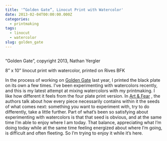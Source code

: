 ```yaml
---
title: '“Golden Gate”, Linocut Print with Watercolor'
date: 2013-02-04T00:00:00.000Z
categories:
  - printmaking
tags:
  - linocut
  - watercolor
slug: golden_gate
---
```

<div class="figure">
  <img alt="" src="/media/2013/2013-golden-gate-watercolor-650.jpg" />

  <p class="caption">
    &#8220;Golden Gate&#8221;, copyright 2013, Nathan Yergler
  </p>
</div>

8&#8221; x 10&#8221; linocut print with watercolor, printed on Rives BFK

In the process of working on [Golden Gate][1]  last year, I printed the black plate on its own a few times. I&#8217;ve been experimenting with watercolors recently, and this is my latest attempt at mixing watercolors with my printmaking. I like how different it feels from the four plate print version. In [Art & Fear][2] , the authors talk about how every piece necessarily contains within it the seeds of what comes next: something you want to experiment with, try to do differently, take a little further. Part of what&#8217;s been so satisfying about experimenting with watercolors is that that seed is obvious, and at the same time I&#8217;m able to enjoy where I am today. That balance, appreciating what I&#8217;m doing today while at the same time feeling energized about where I&#8217;m going, is difficult and often fleeting. So I&#8217;m trying to enjoy it while it&#8217;s here.



 [1]: http://www.flickr.com/photos/nathan_y/7842926688/
 [2]: http://www.tedorland.com/artandfear/index.html
